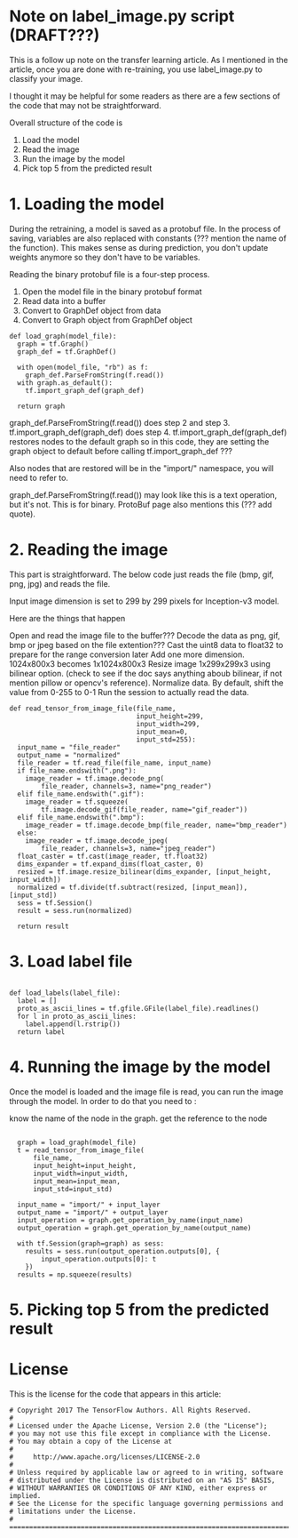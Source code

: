 # Note on label_image.py script (DRAFT???)

This is a follow up note on the transfer learning article.
As I mentioned in the article, once you are done with re-training, you use label_image.py to classify your image.

I thought it may be helpful for some readers as there are a few sections of the code that may not be straightforward.

Overall structure of the code is

1. Load the model
1. Read the image
1. Run the image by the model
1. Pick top 5 from the predicted result


# 1. Loading the model
During the retraining, a model is saved as a protobuf file.
In the process of saving, variables are also replaced with constants (??? mention the name of the function).  This makes sense as during prediction,
you don't update weights anymore so they don't have to be variables.

Reading the binary protobuf file is a four-step process.

1. Open the model file in the binary protobuf format
1. Read data into a buffer
1. Convert to GraphDef object from data
1. Convert to Graph object from GraphDef object


```
def load_graph(model_file):
  graph = tf.Graph()
  graph_def = tf.GraphDef()

  with open(model_file, "rb") as f:
    graph_def.ParseFromString(f.read())
  with graph.as_default():
    tf.import_graph_def(graph_def)

  return graph
```

graph_def.ParseFromString(f.read()) does step 2 and step 3.
tf.import_graph_def(graph_def) does step 4.
tf.import_graph_def(graph_def) restores nodes to the default graph so in this code, they are setting the graph
object to default before calling tf.import_graph_def ???

Also nodes that are restored will be in the "import/" namespace, you will need to refer to.

graph_def.ParseFromString(f.read()) may look like this is a text operation, but it's not.
This is for binary.
ProtoBuf page also mentions this (??? add quote).

# 2. Reading the image
This part is straightforward.
The below code just reads the file (bmp, gif, png, jpg) and reads the file.

Input image dimension is set to 299 by 299 pixels for Inception-v3 model.

Here are the things that happen

Open and read the image file to the buffer???
Decode the data as png, gif, bmp or jpeg based on the file extention???
Cast the uint8 data to float32 to prepare for the range conversion later
Add one more dimension. 1024x800x3 becomes 1x1024x800x3
Resize image 1x299x299x3 using bilinear option. (check to see if the doc says anything aboub bilinear, if not
mention pillow or opencv's reference).
Normalize data. By default, shift the value from 0-255 to 0-1
Run the session to actually read the data.

```
def read_tensor_from_image_file(file_name,
                                input_height=299,
                                input_width=299,
                                input_mean=0,
                                input_std=255):
  input_name = "file_reader"
  output_name = "normalized"
  file_reader = tf.read_file(file_name, input_name)
  if file_name.endswith(".png"):
    image_reader = tf.image.decode_png(
        file_reader, channels=3, name="png_reader")
  elif file_name.endswith(".gif"):
    image_reader = tf.squeeze(
        tf.image.decode_gif(file_reader, name="gif_reader"))
  elif file_name.endswith(".bmp"):
    image_reader = tf.image.decode_bmp(file_reader, name="bmp_reader")
  else:
    image_reader = tf.image.decode_jpeg(
        file_reader, channels=3, name="jpeg_reader")
  float_caster = tf.cast(image_reader, tf.float32)
  dims_expander = tf.expand_dims(float_caster, 0)
  resized = tf.image.resize_bilinear(dims_expander, [input_height, input_width])
  normalized = tf.divide(tf.subtract(resized, [input_mean]), [input_std])
  sess = tf.Session()
  result = sess.run(normalized)

  return result
```

# 3. Load label file

```

def load_labels(label_file):
  label = []
  proto_as_ascii_lines = tf.gfile.GFile(label_file).readlines()
  for l in proto_as_ascii_lines:
    label.append(l.rstrip())
  return label

```

# 4. Running the image by the model

Once the model is loaded and the image file is read, you can run the image through the model.
In order to do that you need to :

know the name of the node in the graph.
get the reference to the node

```

  graph = load_graph(model_file)
  t = read_tensor_from_image_file(
      file_name,
      input_height=input_height,
      input_width=input_width,
      input_mean=input_mean,
      input_std=input_std)

  input_name = "import/" + input_layer
  output_name = "import/" + output_layer
  input_operation = graph.get_operation_by_name(input_name)
  output_operation = graph.get_operation_by_name(output_name)

  with tf.Session(graph=graph) as sess:
    results = sess.run(output_operation.outputs[0], {
        input_operation.outputs[0]: t
    })
  results = np.squeeze(results)
```

# 5. Picking top 5 from the predicted result









# License
This is the license for the code that appears in this article:

```
# Copyright 2017 The TensorFlow Authors. All Rights Reserved.
#
# Licensed under the Apache License, Version 2.0 (the "License");
# you may not use this file except in compliance with the License.
# You may obtain a copy of the License at
#
#     http://www.apache.org/licenses/LICENSE-2.0
#
# Unless required by applicable law or agreed to in writing, software
# distributed under the License is distributed on an "AS IS" BASIS,
# WITHOUT WARRANTIES OR CONDITIONS OF ANY KIND, either express or implied.
# See the License for the specific language governing permissions and
# limitations under the License.
# ==============================================================================
```
